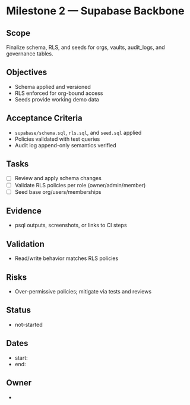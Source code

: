 # Milestone 2 — Supabase Backbone

## Scope

Finalize schema, RLS, and seeds for orgs, vaults, audit_logs, and governance tables.

## Objectives

- Schema applied and versioned
- RLS enforced for org-bound access
- Seeds provide working demo data

## Acceptance Criteria

- `supabase/schema.sql`, `rls.sql`, and `seed.sql` applied
- Policies validated with test queries
- Audit log append-only semantics verified

## Tasks

- [ ] Review and apply schema changes
- [ ] Validate RLS policies per role (owner/admin/member)
- [ ] Seed base org/users/memberships

## Evidence

- psql outputs, screenshots, or links to CI steps

## Validation

- Read/write behavior matches RLS policies

## Risks

- Over-permissive policies; mitigate via tests and reviews

## Status

- not-started

## Dates

- start:
- end:

## Owner

-
